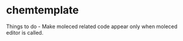 # chemtemplate

Things to do - 
Make moleced related code appear only when moleced editor is called.
